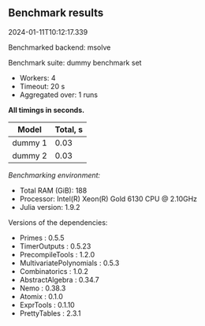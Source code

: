 ## Benchmark results

2024-01-11T10:12:17.339

Benchmarked backend: msolve

Benchmark suite: dummy benchmark set

- Workers: 4
- Timeout: 20 s
- Aggregated over: 1 runs

**All timings in seconds.**

|Model|Total, s|
|-----|---|
|dummy 1|0.03|
|dummy 2|0.03|

*Benchmarking environment:*

* Total RAM (GiB): 188
* Processor: Intel(R) Xeon(R) Gold 6130 CPU @ 2.10GHz
* Julia version: 1.9.2

Versions of the dependencies:

* Primes : 0.5.5
* TimerOutputs : 0.5.23
* PrecompileTools : 1.2.0
* MultivariatePolynomials : 0.5.3
* Combinatorics : 1.0.2
* AbstractAlgebra : 0.34.7
* Nemo : 0.38.3
* Atomix : 0.1.0
* ExprTools : 0.1.10
* PrettyTables : 2.3.1
